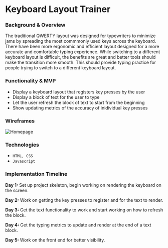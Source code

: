 # Keyboard Layout Trainer

### Background & Overview

The traditional QWERTY layout was designed for typewriters to minimize jams
by spreading the most commmonly used keys across the keyboard. There have been more ergonomic 
and efficient layout designed for a more accurate and comfortable typing experience.
While switching to a different keyboard layout is difficult, the benefits are great and better tools should make the transition more smooth.
This should provide typing practice for people trying to switch to a different keyboard layout.


### Functionality & MVP
  - Display a keyboard layout that registers key presses by the user</li>
  - Display a block of text for the user to type</li>
  - Let the user refresh the block of text to start from the beginning</li>
  - Show updating metrics of the accuracy of inidividual key presses</li>


### Wireframes
![Homepage](https://user-images.githubusercontent.com/60524243/131963740-7ad78825-2fa5-40cd-b2ad-3971fb371714.png)

### Technologies
  - `HTML, CSS`
  - `Javascript`
 
 
### Implementation Timeline
**Day 1:** Set up project skeleton, begin working on rendering the keyboard on the screen.</p>
**Day 2:** Work on getting the key presses to register and for the text to render.</p>
**Day 3:** Get the text functionality to work and start working on how to refresh the block.</p>
**Day 4:** Get the typing metrics to update and render at the end of a text block.</p>
**Day 5:** Work on the front end for better visibility.</p>

